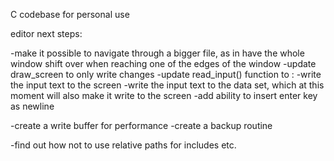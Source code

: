 C codebase for personal use

editor next steps:


-make it possible to navigate through a bigger file, as in have the whole window shift over when reaching one of the edges of the window
-update draw_screen to only write changes 
-update read_input() function to :
    -write the input text to the screen
    -write the input text to the data set, which at this moment will also make it write to the screen
-add ability to insert enter key as newline

-create a write buffer for performance
-create a backup routine

-find out how not to use relative paths for includes etc.